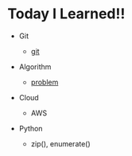 # Today I Learned!!

- Git
  
  - [git](git)
  
- Algorithm

  - [problem][링크]

    [링크]: https://github.com/SangRakKun/AlgoriGym/tree/main/programmers

- Cloud

  - AWS

- Python

  - zip(), enumerate()
